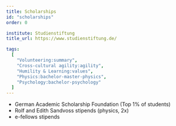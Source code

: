 ```yaml
---
title: Scholarships
id: "scholarships"
order: 0

institute: Studienstiftung
title_url: https://www.studienstiftung.de/

tags:
  [
    "Volunteering:summary",
    "Cross-cultural agility:agility",
    "Humility & Learning:values",
    "Physics:bachelor-master-physics",
    "Psychology:bachelor-psychology"
  ]
---
```

 * German Academic Scholarship Foundation (Top 1% of students)
 * Rolf and Edith Sandvoss stipends (physics, 2x) 
 * e-fellows stipends
